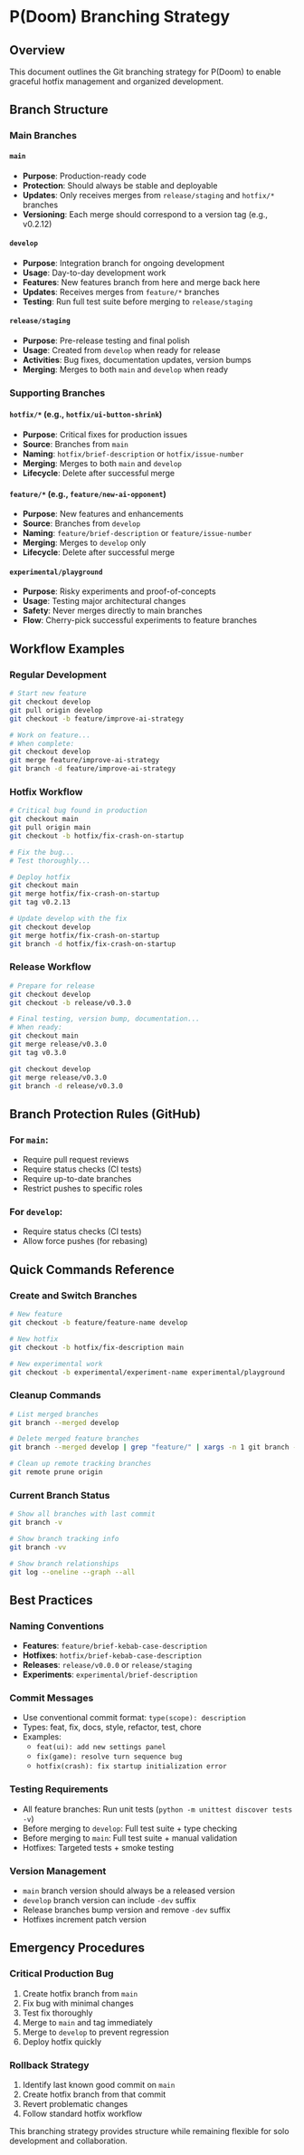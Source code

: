 # P(Doom) Branching Strategy

## Overview
This document outlines the Git branching strategy for P(Doom) to enable graceful hotfix management and organized development.

## Branch Structure

### Main Branches

#### `main`
- **Purpose**: Production-ready code
- **Protection**: Should always be stable and deployable
- **Updates**: Only receives merges from `release/staging` and `hotfix/*` branches
- **Versioning**: Each merge should correspond to a version tag (e.g., v0.2.12)

#### `develop`
- **Purpose**: Integration branch for ongoing development
- **Usage**: Day-to-day development work
- **Features**: New features branch from here and merge back here
- **Updates**: Receives merges from `feature/*` branches
- **Testing**: Run full test suite before merging to `release/staging`

#### `release/staging`
- **Purpose**: Pre-release testing and final polish
- **Usage**: Created from `develop` when ready for release
- **Activities**: Bug fixes, documentation updates, version bumps
- **Merging**: Merges to both `main` and `develop` when ready

### Supporting Branches

#### `hotfix/*` (e.g., `hotfix/ui-button-shrink`)
- **Purpose**: Critical fixes for production issues
- **Source**: Branches from `main`
- **Naming**: `hotfix/brief-description` or `hotfix/issue-number`
- **Merging**: Merges to both `main` and `develop`
- **Lifecycle**: Delete after successful merge

#### `feature/*` (e.g., `feature/new-ai-opponent`)
- **Purpose**: New features and enhancements
- **Source**: Branches from `develop`
- **Naming**: `feature/brief-description` or `feature/issue-number`
- **Merging**: Merges to `develop` only
- **Lifecycle**: Delete after successful merge

#### `experimental/playground`
- **Purpose**: Risky experiments and proof-of-concepts
- **Usage**: Testing major architectural changes
- **Safety**: Never merges directly to main branches
- **Flow**: Cherry-pick successful experiments to feature branches

## Workflow Examples

### Regular Development
```bash
# Start new feature
git checkout develop
git pull origin develop
git checkout -b feature/improve-ai-strategy

# Work on feature...
# When complete:
git checkout develop
git merge feature/improve-ai-strategy
git branch -d feature/improve-ai-strategy
```

### Hotfix Workflow
```bash
# Critical bug found in production
git checkout main
git pull origin main
git checkout -b hotfix/fix-crash-on-startup

# Fix the bug...
# Test thoroughly...

# Deploy hotfix
git checkout main
git merge hotfix/fix-crash-on-startup
git tag v0.2.13

# Update develop with the fix
git checkout develop
git merge hotfix/fix-crash-on-startup
git branch -d hotfix/fix-crash-on-startup
```

### Release Workflow
```bash
# Prepare for release
git checkout develop
git checkout -b release/v0.3.0

# Final testing, version bump, documentation...
# When ready:
git checkout main
git merge release/v0.3.0
git tag v0.3.0

git checkout develop
git merge release/v0.3.0
git branch -d release/v0.3.0
```

## Branch Protection Rules (GitHub)

### For `main`:
- Require pull request reviews
- Require status checks (CI tests)
- Require up-to-date branches
- Restrict pushes to specific roles

### For `develop`:
- Require status checks (CI tests)
- Allow force pushes (for rebasing)

## Quick Commands Reference

### Create and Switch Branches
```bash
# New feature
git checkout -b feature/feature-name develop

# New hotfix
git checkout -b hotfix/fix-description main

# New experimental work
git checkout -b experimental/experiment-name experimental/playground
```

### Cleanup Commands
```bash
# List merged branches
git branch --merged develop

# Delete merged feature branches
git branch --merged develop | grep "feature/" | xargs -n 1 git branch -d

# Clean up remote tracking branches
git remote prune origin
```

### Current Branch Status
```bash
# Show all branches with last commit
git branch -v

# Show branch tracking info
git branch -vv

# Show branch relationships
git log --oneline --graph --all
```

## Best Practices

### Naming Conventions
- **Features**: `feature/brief-kebab-case-description`
- **Hotfixes**: `hotfix/brief-kebab-case-description`
- **Releases**: `release/v0.0.0` or `release/staging`
- **Experiments**: `experimental/brief-description`

### Commit Messages
- Use conventional commit format: `type(scope): description`
- Types: feat, fix, docs, style, refactor, test, chore
- Examples:
  - `feat(ui): add new settings panel`
  - `fix(game): resolve turn sequence bug`
  - `hotfix(crash): fix startup initialization error`

### Testing Requirements
- All feature branches: Run unit tests (`python -m unittest discover tests -v`)
- Before merging to `develop`: Full test suite + type checking
- Before merging to `main`: Full test suite + manual validation
- Hotfixes: Targeted tests + smoke testing

### Version Management
- `main` branch version should always be a released version
- `develop` branch version can include `-dev` suffix
- Release branches bump version and remove `-dev` suffix
- Hotfixes increment patch version

## Emergency Procedures

### Critical Production Bug
1. Create hotfix branch from `main`
2. Fix bug with minimal changes
3. Test fix thoroughly
4. Merge to `main` and tag immediately
5. Merge to `develop` to prevent regression
6. Deploy hotfix quickly

### Rollback Strategy
1. Identify last known good commit on `main`
2. Create hotfix branch from that commit
3. Revert problematic changes
4. Follow standard hotfix workflow

This branching strategy provides structure while remaining flexible for solo development and collaboration.
